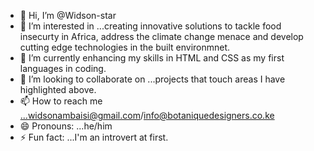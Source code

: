 - 👋 Hi, I’m @Widson-star
- 👀 I’m interested in ...creating innovative solutions to tackle food insecurty in Africa, address the climate change menace and develop cutting edge technologies in the built environmnet.
- 🌱 I’m currently enhancing my skills in HTML and CSS as my first languages in coding.
- 💞️ I’m looking to collaborate on ...projects that touch areas I have highlighted above.
- 📫 How to reach me ...widsonambaisi@gmail.com/info@botaniquedesigners.co.ke 
- 😄 Pronouns: ...he/him
- ⚡ Fun fact: ...I'm an introvert at first.

<!---
Widson-star/Widson-star is a ✨ special ✨ repository because its `README.md` (this file) appears on your GitHub profile.
You can click the Preview link to take a look at your changes.
--->
